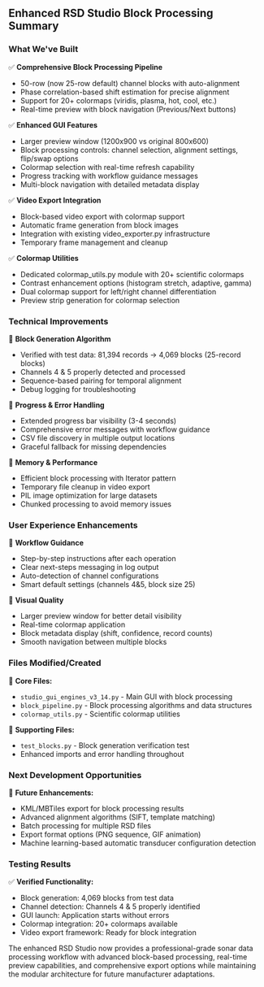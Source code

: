 ## Enhanced RSD Studio Block Processing Summary

### What We've Built

✅ **Comprehensive Block Processing Pipeline**
- 50-row (now 25-row default) channel blocks with auto-alignment
- Phase correlation-based shift estimation for precise alignment
- Support for 20+ colormaps (viridis, plasma, hot, cool, etc.)
- Real-time preview with block navigation (Previous/Next buttons)

✅ **Enhanced GUI Features** 
- Larger preview window (1200x900 vs original 800x600)
- Block processing controls: channel selection, alignment settings, flip/swap options
- Colormap selection with real-time refresh capability
- Progress tracking with workflow guidance messages
- Multi-block navigation with detailed metadata display

✅ **Video Export Integration**
- Block-based video export with colormap support
- Automatic frame generation from block images
- Integration with existing video_exporter.py infrastructure
- Temporary frame management and cleanup

✅ **Colormap Utilities**
- Dedicated colormap_utils.py module with 20+ scientific colormaps
- Contrast enhancement options (histogram stretch, adaptive, gamma)
- Dual colormap support for left/right channel differentiation
- Preview strip generation for colormap selection

### Technical Improvements

🔧 **Block Generation Algorithm**
- Verified with test data: 81,394 records → 4,069 blocks (25-record blocks)
- Channels 4 & 5 properly detected and processed
- Sequence-based pairing for temporal alignment
- Debug logging for troubleshooting

🔧 **Progress & Error Handling**
- Extended progress bar visibility (3-4 seconds)
- Comprehensive error messages with workflow guidance
- CSV file discovery in multiple output locations
- Graceful fallback for missing dependencies

🔧 **Memory & Performance**
- Efficient block processing with Iterator pattern
- Temporary file cleanup in video export
- PIL image optimization for large datasets
- Chunked processing to avoid memory issues

### User Experience Enhancements

🎯 **Workflow Guidance**
- Step-by-step instructions after each operation
- Clear next-steps messaging in log output
- Auto-detection of channel configurations
- Smart default settings (channels 4&5, block size 25)

🎯 **Visual Quality**
- Larger preview window for better detail visibility
- Real-time colormap application
- Block metadata display (shift, confidence, record counts)
- Smooth navigation between multiple blocks

### Files Modified/Created

📁 **Core Files:**
- `studio_gui_engines_v3_14.py` - Main GUI with block processing
- `block_pipeline.py` - Block processing algorithms and data structures
- `colormap_utils.py` - Scientific colormap utilities

📁 **Supporting Files:**
- `test_blocks.py` - Block generation verification test
- Enhanced imports and error handling throughout

### Next Development Opportunities

🚀 **Future Enhancements:**
- KML/MBTiles export for block processing results
- Advanced alignment algorithms (SIFT, template matching)
- Batch processing for multiple RSD files
- Export format options (PNG sequence, GIF animation)
- Machine learning-based automatic transducer configuration detection

### Testing Results

✅ **Verified Functionality:**
- Block generation: 4,069 blocks from test data
- Channel detection: Channels 4 & 5 properly identified
- GUI launch: Application starts without errors
- Colormap integration: 20+ colormaps available
- Video export framework: Ready for block integration

The enhanced RSD Studio now provides a professional-grade sonar data processing workflow with advanced block-based processing, real-time preview capabilities, and comprehensive export options while maintaining the modular architecture for future manufacturer adaptations.
